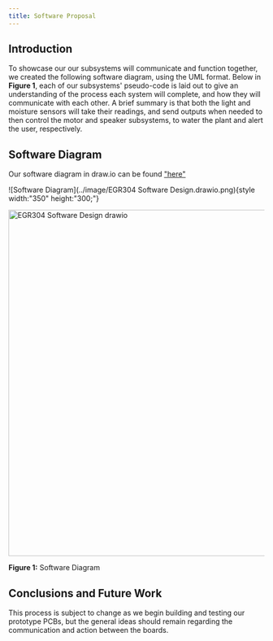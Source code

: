```yaml
---
title: Software Proposal
---
```


## Introduction
To showcase our our subsystems will communicate and function together, we created the following software diagram, using the UML format. Below in **Figure 1**, each of our subsystems' pseudo-code is laid out to give an understanding of the process each system will complete, and how they will communicate with each other. A brief summary is that both the light and moisture sensors will take their readings, and send outputs when needed to then control the motor and speaker subsystems, to water the plant and alert the user, respectively.

## Software Diagram

Our software diagram in draw.io can be found ["here"]([https://idealab.asu.edu](https://viewer.diagrams.net/?tags=%7B%7D&lightbox=1&highlight=0000ff&edit=_blank&layers=1&nav=1&title=EGR304%20Software%20Design.drawio&dark=auto#R%3Cmxfile%3E%3Cdiagram%20name%3D%22Page-1%22%20id%3D%22XCvLQIIv3M2afVEnnrfr%22%3E7V1bd5s4EP41Pmf3ITmAzMWPjpukPZueZpteH6mtYDUYOYBjZ3%2F9ChtskAaMDVhKk5cEhAAxmm80%2BmYk99BotroO3fn0I51gv2dok1UPvesZhu4MDPYvKXlOSyzD3pR4IZmkZbuCO%2FIfTgu1tHRBJjgqVIwp9WMyLxaOaRDgcVwoc8OQLovV7qlffOvc9bBQcDd2fbH0O5nE002pY2q78veYeNPszbqWXpm5WeW0IJq6E7rMFaHLHhqFlMabo9lqhP1EeplcNvddlVzdNizEQVznhn8dJ%2FhnTB9p6N9OXP%2FidmBPz9KnPLn%2BIv3gtLHxcyaBkC6CCU4eovXQxXJKYnw3d8fJ1SXrdFY2jWc%2BO9PZodio7A04jPEqV5Q28hrTGY7DZ1YlVZF%2BKq%2FlTtxbGU5zorayQjftYm%2F7qJ0U2EEqiAOEYigklBUnAWWE1FdPSP2%2BRCERjXjvPUp%2BfV1pq6t%2Fo%2Bjm7NtZZsVyQsETZl%2FSUxrGU%2BrRwPUvd6UXRbHt6txQOk%2BF9RvH8XNqLN1FTIuixCsS%2F0huPzfTs5%2B5K%2B9W6ZPXJ8%2FZScC%2BN3dTcvozf2132%2Fosu6%2B02yK6CMe4SjapNXdDD8cV9VJFS%2BRWqQQh9t2YPBXtdvs9Kqj9HQ4iGrKyzzhiHyIbBIZTBIFuiigYACBAXWFg8AYBdmrfXg2X1jf61fPM0dD1renTPBto9kJAbxsC6a23lLAmb1UHGWZRdTROJzYflN7FqcW2GQ2wpb%2Bpyh4ruFdVTKWspegkfAnd8QMrGk2TL2EHX8gMK2c0t27CHqPZ78xxEL2pNygUVXwvFCyloGAKUBhNMQQFzfVcEkTx2qO4x0w%2BYwUAYheHhi0acgDZDhenQQh6Q8gezd%2BLEFsphFjiYOE%2B4IgVDZmiumuIXOB4iXHQS%2Byz5bNvuyDswEsOgqxkkZXkarEGbYtD7E5I4EW5a2R3i2ygcSMRsoCRyBRxZraAM9BHNWXCTM%2BBbAe5PTDTCyDbYa51mNk1Yda6%2B163Qx8%2FhMunB4w9R794fPyKftOb5ZkhtUePM5wSexSUYeucBDwh61vcXN6xz83iQzZNFaZkwzB0n3PV5kmFqPxNyHAKbzI1jkzmW4a0RvV1x%2BEUedPiVueTtjCg3OFgsmFqFv5GHEoZ%2Bz7E1QDGvg2uBiR1RSdVuowsSyKpC46IclmKY0ZEmfZz%2BPXn5%2B%2Fvr%2BeXT9Hl94en0WM86IrQOtToGbxqWWalEePrm%2F1qo2fZzerrTqE9jY0kCHnR675Zg8jQMmK71ADo3RqAVApnABcDI74rqyiOIx8pieJFiBWQUkmAUL7UHEBqsQKS4qOE8iU1ECR1N8ds6itfVvzgK19WRl%2Fq6KsK7QMnc2ji8AtXlDYjrWx3ldvJHkPmEd6v9W403%2BQB3ZNV0uVtwGBQJD9tEQQIwEBnXjoSTasMUDRQVCD2D3%2BpNIayst05wV8nIX%2FtS%2BgGEXMJ1nkAd8RjYpRvu7lgLgLmloDWtkEkwnNL9NK1FtXUWlMx8yoKPuVBbugy%2BZv5%2B0rqbR%2Bwtl2FYmGP4wXO94sex5YQL%2FE4mDIMk1RZdhrQAG9KrkgipqYeCZC2AFcctA2ZoxiBflH3kN0uSwnr1wvk4w%2FzaFXQL0ctk1wne3ZKZ78W0UlsLufgQkFH0MM1O5KPYf3pmGig805dnUdq6TwwazEvvlE%2F3izBSJwR853Q70yD42I3QXCI4pA%2B4BH1mQe%2BtTL3zMRwRa7PnBx2OmZix6z8IsEIGbv%2BML0wI5MJoE0tYMzk%2FBrdFDCm66ecRvblODZdBiUqfYsXR4uIvGABMO%2BZjvzRiNkSQ9mwBMT%2BTgyZl868ICBCB3%2BpWswLEmMwQyYx6iXfQtmfd8QjcTJ71UY0YCoWERqILpXcqex2UaM0CkbOcqSTu0j9ulquS1tcVNluIEl4p99q0jSGI7ozp9VtOdPoI5MOj0lwPB4PGSEpwQOCeRadi8GaPHtXstJIfJDDsdxmN%2FlxQoNNp7pdXL78ofWz7%2BiUecrUQlEWwgTcvZOyEKYU565NFmIf89uuSTlNqlfdLv3iOP1w9XsUXn%2ByrmzNu4o%2B%2FzgzagShPNaF81LJpBtNuL%2By6lnwuraa21yqTt2lNKiNEAcolde42qxSPfLqD0sMiAXCFaXNoyrbndP%2F7y5JBqL7dez6QzBftL6GvRqJ9Qm0AmqcenOpNqgAWJKvMBGpIWaAhZuVSqoKZsSs%2BA8BiYnrJ72kNFakgeMVxm8aggOgLOCKrUfKm%2FV0OWXxcsaSunukdOeAOW94ORAvQFAHfqJaExAgqHPrr6mIu6Q7VYNLxX4YnS33h9v88nbSarwOuRlCDGCGfiJ3C%2Ba4TOOcSzNxOG1piazLMk25bJZS7k2Hs1%2Fq1h%2B0S9VVdmY%2BhzNmSqyo2QBHWYjo6GorA5CKEpe6ybAporQBzq2KSlN4%2FlTVbFVYZovfIM%2FaLqo%2FAdEMriiukQ2o%2BmDXVmw3r9xVe%2Bapuhfe%2Fgfx5q1k0Dti5KiSl7JrqxCX5HPCxVXg1h6vkboABiBQNgDpfZrtURr1qEh5d0ffHb4aeWBzXjEYDupoExAYAfYbAvZo9l4ESNuGs6rVZUEf0gVRdwQSnHM%2BC8I2ANdM17alJ8GD8UrwwCnrcQABYjywUC2ZgCjfjFNZLGzXpklEApKMBCMPBa0mFI5h4VqBArALZ7kyykKCyIl8mq%2F312Ql7N3pFpkT8pTtkPlXSGM3Tna%2BmW22c9HGPh0%2FLEmE%2F87tqJm7Qz6a%2BN%2BFAPKwS6DEpxO2ByXJER%2F7CCgdRWi3AqW6%2BzJKhRIQCfVphA%2FCkhvE5Ex5QJkmP2lRAlJyF%2BqfoyKmzge20Ym3ljzkFoeESS1ZkHUg1vZiSKpjZtTg6A8kiwW1BsRSrumIiw1pp6OKYSVXiys%2BaoNmebMTo65PZgwaoqAkMsmtmkFZTO1QVtnSBrD9bZ9VrpBPcbN2MsuGq3u6butOJa3HBc0unEVrpRqyCro%2BX607OLuejXDJkMiO3VmC6HQEZJ%2B%2BGw03bygZDlVaANvM%2BgjjLAIylZxT0uNIjSBqm9vjqGh%2FUFNPtiwzoiX70x%2FoUu0PEhmclu1PanyCX1Hyr3dp9JxBb2i%2BSjvE70Mv3woNpBqdl0XJorqcrFTPP%2BNo3rq0zjgCZL%2BWcxJNh5FD8%2B945zTL8zsyQ46d7n4leVN992PT6PJ%2F%3C%2Fdiagram%3E%3C%2Fmxfile%3E))

![Software Diagram](../image/EGR304 Software Design.drawio.png){style width:"350" height:"300;"}

<img width="891" height="681" alt="EGR304 Software Design drawio" src="https://github.com/user-attachments/assets/ba607a58-4dff-4b08-8721-0c8017a5672e" />

**Figure 1:** Software Diagram


## Conclusions and Future Work
This process is subject to change as we begin building and testing our prototype PCBs, but the general ideas should remain regarding the communication and action between the boards.






